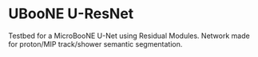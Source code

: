# UBooNE U-ResNet

Testbed for a MicroBooNE U-Net using Residual Modules.  Network made for proton/MIP track/shower semantic segmentation.

